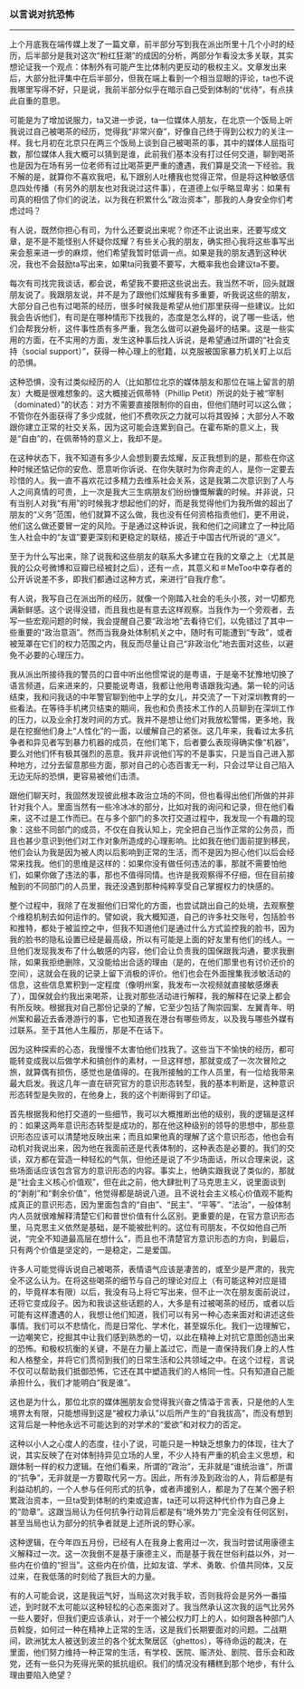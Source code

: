 <h3>以言说对抗恐怖</h3>
<hr>
上个月底我在端传媒上发了一篇文章，前半部分写到我在派出所里十几个小时的经历，后半部分是我对这次“粉红狂潮”的成因的分析，两部分乍看没太多关联，其实想论证我一个观点：体制外有可能产生比体制内更反动的极权主义。文章发出来后，大部分批评集中在后半部分，但我在端上看到一个相当显眼的评论，ta也不说我哪里写得不好，只是说，我前半部分似乎在暗示自己受到体制的“优待”，有点挟此自重的意思。

可能是为了增加说服力，ta又进一步说，ta一位媒体人朋友，在北京一个饭局上听我说过自己被喝茶的经历，觉得我“非常兴奋”，好像自己终于得到公权力的关注一样。我七月初在北京只在两三个饭局上谈到自己被喝茶的事，其中的媒体人屈指可数，那位媒体人我大概可以猜到是谁，此前我们基本没有打过任何交道，聊到喝茶也是因为在场有另一位老师有过比喝茶更严重的遭遇，我们算是交流一下经验。我不解的是，就算你不喜欢我吧，私下跟别人吐槽我也觉得正常，但是将这种敏感信息四处传播（有另外的朋友也对我说过这件事），在道德上似乎略显卑劣：如果有司真的相信了你们的说法，以为我在积累什么“政治资本”，那我的人身安全你们考虑过吗？

有人说，既然你担心有司，为什么还要说出来呢？你还不止说出来，还要写成文章，是不是不能怪别人怀疑你炫耀？有些关心我的朋友，确实担心我将这些事写出来会惹来进一步的麻烦，他们希望我暂时低调一点。如果是我的朋友遇到这种状况，我也不会鼓励ta写出来，如果ta问我要不要写，大概率我也会建议ta不要。

每次有司找完我谈话，都会说，希望我不要把这些说出去。我当然不听，回头就跟朋友说了。我跟朋友说，并不是为了跟他们炫耀我有多重要，听我说这些的朋友，大部分自己也有过喝茶的经历，很多时候我是希望从他们那里获得一些建议。比如我会告诉他们，有司是在哪种情形下找我的，态度是怎么样的，说了哪一些话，他们会帮我分析，这件事性质有多严重，我怎么做可以避免最坏的结果。这是一些实用的方面，在不实用的方面，发生这种事后找人诉说，是希望通过所谓的“社会支持（social support）”，获得一种心理上的慰籍，以克服被国家暴力机关盯上以后的恐惧。

这种恐惧，没有过类似经历的人（比如那位北京的媒体朋友和那位在端上留言的朋友）大概是很难想象的。这大概接近佩蒂特（Phillip Petit）所说的处于被“宰制（dominated）”的状态：对方不需要直接限制你的自由，但他们随时可以这么做；不管你在外面获得了多少成就，他们不费吹灰之力就可以将其毁掉；大部分人不敢跟你建立正常的社交关系，因为这可能会连累到自己。在霍布斯的意义上，我是“自由”的，在佩蒂特的意义上，我却不是。

在这种状态下，我不知道有多少人会想到要去炫耀，反正我想到的是，那些在你这种时候还惦记你的安危、愿意听你诉说、在你失联时为你奔走的人，是你一定要去珍惜的人。我一直不喜欢花过多精力去维系社会关系，这是我第二次意识到了人与人之间真情的可贵，上一次是我大三生病朋友们纷纷慷慨解囊的时候。并非说，只有当别人对我“有用”的时候我才想起他们的好，而是我觉得他们为我所做的超出了朋友的“义务”范围，他们就算不这么做，我也没有任何资格指责他们，更不用说，他们这么做还要冒一定的风险。于是通过这种诉说，我和他们之间建立了一种比陌生人社会中的“友谊”要更深刻和更稳定的联结，接近于中国古代所说的“道义”。

至于为什么写出来，除了说我和这些朋友的联系大多建立在我的文章之上（尤其是我的公众号微博和豆瓣已经被封之后），还有一点，其意义和＃MeToo中幸存者的公开诉说差不多，即我们都通过这种方式，来进行“自我疗愈”。

有人说，我写自己在派出所的经历，就像一个刚踏入社会的毛头小孩，对一切都充满新鲜感。这个说得没错，而且我也是有意去这样观察。当我作为一个旁观者，去写一些宏观问题的时候，我会提醒自己要“政治地”去看待它们，以免错过了其中一些重要的“政治意涵”。然而当我身处体制机关之中，随时有可能遭到“专政”，或者被笼罩在它们的权力范围之内，我反而尽量让自己“非政治化”地去面对这些，以避免不必要的心理压力。

我从派出所接待我的警员的口音中听出他惯常说的是粤语，于是毫不犹豫地切换了语言频道，后来进来的，只要能说粤语，我都让他用粤语跟我沟通。第一轮的问话结束，我和问我话的中年警官聊到他中上学的女儿，并交流了一下对深圳教育的一些看法。在等待手机拷贝结束的期间，我也和负责技术工作的人员聊到在深圳工作的压力，以及业余打发时间的方式。我并不是想让他们对我放松警惕，更多地，我是在挖掘他们身上“人性化”的一面，以缓解自己的紧张。这几年来，我看过太多抗争者和异见者写到暴力机器的成员，在他们笔下，后者要么表现得确实像“机器”，要么对他们怀有极其强烈的恶意。我并非说他们写的不是事实，只是当自己进入那种地方，过分去留意那些方面，那对自己的心态百害无一利，只会过早让自己陷入无边无际的恐惧，更容易被他们击溃。

跟他们聊天时，我固然发现彼此根本政治立场的不同，但也看得出他们所做的并非针对我个人。里面当然有一些冷冰冰的部分，比如对我的询问和记录，但在他们看来，这不过是工作而已。在与多个部门的多次打交道过程中，我发现一个有趣的现象：这些不同部门的成员，不仅在自我认知上，完全把自己当作正常的公务员，而且也甚少意识到他们对工作对象所造成的心理影响。比如我在他们面前提到移民，他们会认为我是因为被人肉以后影响到正常的生活，而不是因为担心他们以后会经常来找我。他们的思维是这样的：如果你没有做任何违法的事，那就不需要怕他们，如果你做了违法的事，那也不值得同情。也许是我观察得不仔细，但在目前接触到的不同部门的人员里，我还没遇到那种纯粹享受自己掌握权力的快感的。

整个过程中，我除了在发掘他们日常化的方面，也尝试跳出自己的处境，去观察整个维稳机制去如何运作的。譬如说，我大概知道，自己的许多社交账号，包括脸书和推特，都处于被监控之中，但我不知道他们是通过什么方式监控我的脸书，因为我的脸书的隐私设置已经是最高级，所以有可能是上面的好友里有他们的线人。一旦他们发现我发布了什么敏感的内容，他们会让负责我的国保跟我沟通，要求我删除，如果我拒绝删除，又没能给出合适的理由（是的，在他们那里也有讨价还价的空间），这就会在我的记录上留下消极的评价。他们也会在外面搜集我涉敏活动的信息，这些信息累积到一定程度（像明州案，我发布一次视频就直接敏感爆表了），国保就会约我出来喝茶，让我对那些活动进行解释，我的解释在记录上都会有所反映。根据我对自己那份记录的了解，它至少包括了陶崇园案、左翼青年、明州案和最近去香港游行的事，它也知道我在港台有哪些师友，以及我与哪些外媒有过联系。至于其他人生履历，那是不在话下。

因为这种探索的心态，我慢慢不太害怕他们找我了。这些当下不愉快的经历，都可能转变成我以后做学术和搞创作的素材，一旦这样想，那就变成了一次次冒险之旅，就算偶有损伤，感觉也是值得的。在我所接触的工作人员里，有一位给我带来最大启发。我这几年一直在研究官方的意识形态转型，我的基本判断是，这种意识形态转型是失败的，在他身上，我的这个判断得到了印证。

首先根据我和他打交道的一些细节，我可以大概推断出他的级别，我的逻辑是这样的：如果这两年意识形态转型是成功的，那在他这种级别的领导的思想中，那些意识形态应该可以清楚地反映出来；而且如果他真的理解了这个意识形态，他也会有动机对我说出来，因为他在我面前还是代表体制的，这种表态是必要的。我们的交谈，双方都在营造一种轻松的气氛，但他还是说了不少场面话，所以合理来说，这些场面话应该包含官方的意识形态的内容。事实上，他确实跟我说了类似的，那就是“社会主义核心价值观”，但在此之前，他大肆批判了马克思主义，说里面谈到的“剥削”和“剩余价值”，他觉得都是胡说八道。且不说社会主义核心价值观不能构成真正的意识形态，因为里面包含的“自由”、“民主”、“平等”、“法治”，一般体制内人员就很难解释清楚它们和普世价值有什么区别。更重要的是，在官方意识形态里，马克思主义依然是基础，是不能被批判的。这位有司朋友，不仅如他自己所说，“完全不知道最高层在想什么”，而且也不清楚官方意识形态的方向，到最后，只有两个价值是坚定的，一是稳定，二是爱国。

许多人可能觉得诉说自己被喝茶，表情语气应该是凄苦的，或至少是严肃的，我完全不这么认为。在将这些喝茶的细节与自己的理论对应上（有可能这种对应是错的，毕竟样本有限）以后，我没有马上将它写出来，但不止一次在朋友面前说过，还将它变成段子。因为和我谈这些话题的人，大多是有过被喝茶的经历，或者以后可能有这样遭遇的人，我想让他们知道，我们可以有另一种心态来面对和讲述这些事情。我们可以不悲情化，而是日常化、学术化，甚至娱乐化。我们一边理解它，一边嘲笑它，挖掘其中让我们感到熟悉的一切，以此在精神上对抗它意图创造出来的恐怖。和极权抗衡的关键，不是在力量上盖过它，而是一直保持我们身上的人性和人格整全，并将它们贯彻到我们的日常生活和公共领域之中。在这个过程，言说不仅可以帮助我们抵御恐怖，它还在其中塑造我们的人格同一性。只有知道自己能承担什么，我们才能明白“我是谁”。

这也是为什么，那位北京的媒体圈朋友会觉得我兴奋之情溢于言表，只是他的人生境界太有限，只能想得到这是“被权力承认”以后所产生的“自我拔高”，而没有想到这背后是一种他永远不可能达到的对学术的“爱欲”和对权力的否定。

这种以小人之心度人的态度，往小了说，可能只是一种缺乏想象力的体现，往大了说，其实反映了在对体制持异见立场的人里，不少人持有严重的机会主义思想，和跟体制一样的权力逻辑。在他们看来，所谓的“政治”，无非就是“谁统治谁”，所谓的“抗争”，无非就是一方要取代另一方。因此，所有涉及到政治的人，背后都是有利益动机的，一个人参与任何形式的抗争，或者声援别人，都是为了在某个圈子积累政治资本，一旦ta受到体制的约束或迫害，ta还可以将这种代价作为自己身上的“勋章”。这跟当局认为任何抗争行动背后都是有“境外势力”完全没有任何区别，甚至当局也认为部分的抗争者就是上述所说的野心家。

这种逻辑，在今年四五月份，已经有人在我身上套用过一次，我当时尝试用康德主义解释过一次。这一次我倒不是基于康德主义，而是基于我在世俗利益以外，对一些内在价值的“担当”。这些内在价值，比如友谊、学术、勇敢、价值共同体，又反过来，在我低落的时刻给了我巨大的力量。

有的人可能会说，这是我运气好，当局这次对我手软，否则我将会是另外一番描述，到时就不太可能以这种轻松的心态来面对了。我当然承认这次我的运气比另外一些人要好，但我们更应该承认，对于一个被公权力盯上的人，如何跟各种部门人员斡旋，如何过一种在精神上正常的生活，这是我们长期要面对的问题。二战期间，欧洲犹太人被送到波兰的各个犹太聚居区（ghettos），等待命运的裁决，在里面，他们努力维持一种正常的生活，有学校、医院、赈济处、剧院、音乐会和政党，还有一些只为死得光荣的抵抗组织。我们的情况没有糟糕到那个地步，有什么理由要陷入绝望？


